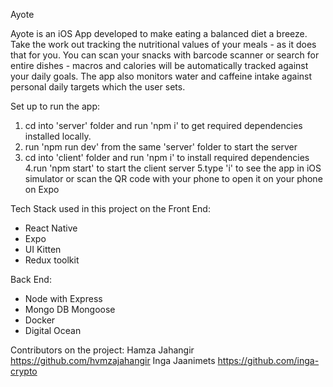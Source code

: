 Ayote

Ayote is an iOS App developed to make eating a balanced diet a breeze. Take the work out tracking the nutritional values of your meals - as it does that for you. You can scan your snacks with barcode scanner or search for entire dishes - macros and calories will be automatically tracked against your daily goals. The app also monitors water and caffeine intake against personal daily targets which the user sets.


Set up to run the app:

1. cd into 'server' folder and run 'npm i' to get required dependencies installed locally.
2. run 'npm run dev' from the same 'server' folder to start the server
3. cd into 'client' folder and run 'npm i' to install required dependencies
4.run 'npm start' to start the client server
5.type 'i' to see the app in iOS simulator or scan the QR code with your phone to open it on your phone on Expo


Tech Stack used in this project on the
Front End:
- React Native
- Expo
- UI Kitten
- Redux toolkit

Back End:
- Node with Express
- Mongo DB Mongoose
- Docker
- Digital Ocean


Contributors on the project:
Hamza Jahangir https://github.com/hvmzajahangir
Inga Jaanimets https://github.com/inga-crypto
